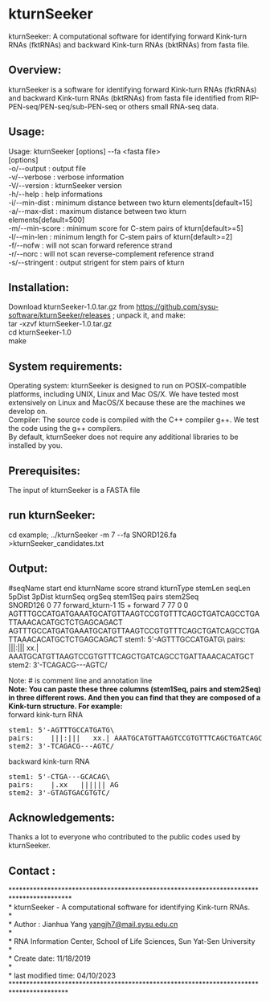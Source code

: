 # kturnSeeker
kturnSeeker: A computational software for identifying forward Kink-turn RNAs (fktRNAs) and backward Kink-turn RNAs (bktRNAs) from fasta file.

Overview:
---------
kturnSeeker is a software for identifying forward Kink-turn RNAs (fktRNAs) and backward Kink-turn RNAs (bktRNAs) from fasta file identified from RIP-PEN-seq/PEN-seq/sub-PEN-seq or others small RNA-seq data.

Usage:
---------
Usage:  kturnSeeker [options] --fa \<fasta file\><BR>
[options]<BR>
-o/--output <file>     : output file<BR>
-v/--verbose           : verbose information<BR>
-V/--version           : kturnSeeker version<BR>
-h/--help              : help informations<BR>
-i/--min-dist          : minimum distance between two kturn elements[default=15]<BR>
-a/--max-dist          : maximum distance between two kturn elements[default=500]<BR>
-m/--min-score         : minimum score for C-stem pairs of kturn[default>=5]<BR>
-l/--min-len           : minimum length for C-stem pairs of kturn[default>=2]<BR>
-f/--nofw              : will not scan forward reference strand<BR>
-r/--norc              : will not scan reverse-complement reference strand<BR>
-s/--stringent         : output strigent for stem pairs of kturn<BR>


Installation:<BR>
---------
Download kturnSeeker-1.0.tar.gz from https://github.com/sysu-software/kturnSeeker/releases ; unpack it, and make:<BR>
tar -xzvf kturnSeeker-1.0.tar.gz<BR>
cd kturnSeeker-1.0<BR>
make<BR>

System requirements:
---------
Operating system: kturnSeeker is designed to run on POSIX-compatible platforms, including UNIX, Linux and Mac OS/X. We have tested  most extensively on Linux and MacOS/X because these are the machines we develop on.<BR>
Compiler: The source code is compiled with  the C++ compiler g++. We test the code using the g++ compilers.<BR>
By default, kturnSeeker does not require any additional libraries to be installed by you.<BR>

Prerequisites:<BR>
---------
The input of kturnSeeker is a FASTA file<BR>

run kturnSeeker:
---------
cd example;
../kturnSeeker -m 7 --fa  SNORD126.fa \>kturnSeeker_candidates.txt<BR>

Output:
---------
#seqName	start	end	kturnName	score	strand	kturnType	stemLen	seqLen	5pDist	3pDist	kturnSeq	orgSeq	stem1Seq	pairs	stem2Seq <BR>
SNORD126	0	77	forward_kturn-1	15	+	forward	7	77	0	0	AGTTTGCCATGATGAAATGCATGTTAAGTCCGTGTTTCAGCTGATCAGCCTGATTAAACACATGCTCTGAGCAGACT	AGTTTGCCATGATGAAATGCATGTTAAGTCCGTGTTTCAGCTGATCAGCCTGATTAAACACATGCTCTGAGCAGACT	stem1: 5'-AGTTTGCCATGATG\	pairs:    |||:|||   xx.| AAATGCATGTTAAGTCCGTGTTTCAGCTGATCAGCCTGATTAAACACATGCT	stem2: 3'-TCAGACG---AGTC/ <BR>

Note: # is comment line and annotation line<BR>
<STRONG>Note: You can paste these three columns (stem1Seq, pairs and stem2Seq) in three different rows. And then you can find that they are composed of a Kink-turn structure. For example:</STRONG><br>
forward kink-turn RNA<br>
<pre>
stem1: 5'-AGTTTGCCATGATG\
pairs:    |||:|||   xx.| AAATGCATGTTAAGTCCGTGTTTCAGCTGATCAGCCTGATTAAACACATGCT
stem2: 3'-TCAGACG---AGTC/
</pre>

backward kink-turn RNA<br>
<pre>
stem1: 5'-CTGA---GCACAG\	
pairs:    |.xx   |||||| AG	
stem2: 3'-GTAGTGACGTGTC/
</pre>
 
Acknowledgements:
---------
Thanks a lot to everyone who contributed to the public codes used by kturnSeeker.<BR>

Contact :
---------
*****************************************************************************************<BR>
 \*	kturnSeeker - A computational software for identifying Kink-turn RNAs.<BR>
 \*<BR>
 \*	Author : Jianhua Yang <yangjh7@mail.sysu.edu.cn><BR>
 \* <BR>
 \*	RNA Information Center, School of Life Sciences, Sun Yat-Sen University<BR>
 \*	<BR>
 \*  Create date: 11/18/2019<BR>
 \*  <BR>
 \*  last modified time: 04/10/2023<BR>
 ****************************************************************************************<BR>

